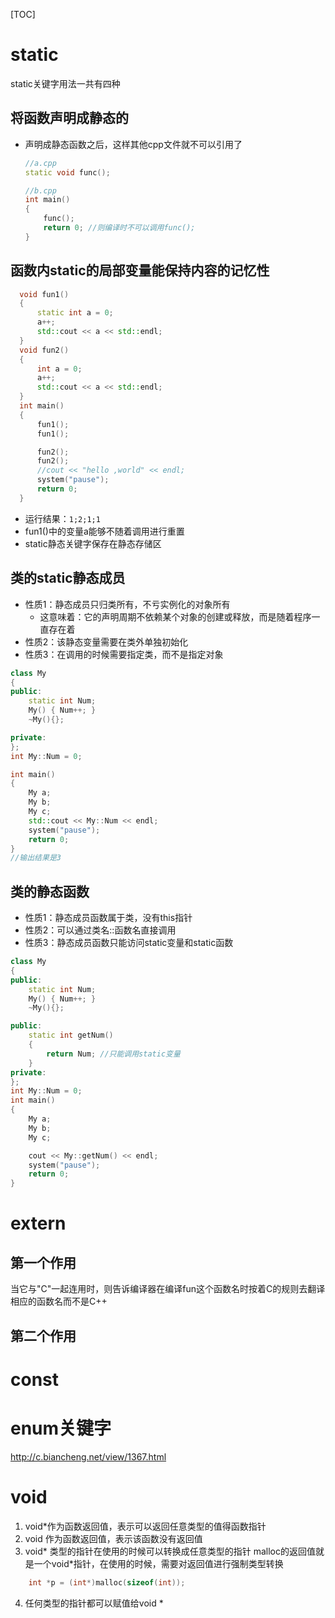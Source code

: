 [TOC]
# static
static关键字用法一共有四种
## 将函数声明成静态的 
* 声明成静态函数之后，这样其他cpp文件就不可以引用了
  ```C++
  //a.cpp
  static void func();

  //b.cpp
  int main()
  {
      func();
      return 0; //则编译时不可以调用func();
  }
  ```
## 函数内static的局部变量能保持内容的记忆性
```C++
  void fun1()
  {
      static int a = 0;
      a++;
      std::cout << a << std::endl;
  }
  void fun2()
  {
      int a = 0;
      a++;
      std::cout << a << std::endl;
  }
  int main()
  {
      fun1();
      fun1();

      fun2();
      fun2();
      //cout << "hello ,world" << endl;
      system("pause");
      return 0;
  } 
```
  * 运行结果：`1;2;1;1`
  * fun1()中的变量a能够不随着调用进行重置
  * static静态关键字保存在静态存储区
## 类的static静态成员
* 性质1：静态成员只归类所有，不亏实例化的对象所有
  * 这意味着：它的声明周期不依赖某个对象的创建或释放，而是随着程序一直存在着
* 性质2：该静态变量需要在类外单独初始化
* 性质3：在调用的时候需要指定类，而不是指定对象
```C++
class My
{
public:
    static int Num;
    My() { Num++; }
    ~My(){};

private:
};
int My::Num = 0;

int main()
{
    My a;
    My b;
    My c;
    std::cout << My::Num << endl;
    system("pause");
    return 0;
}
//输出结果是3
```
## 类的静态函数
* 性质1：静态成员函数属于类，没有this指针
* 性质2：可以通过类名::函数名直接调用
* 性质3：静态成员函数只能访问static变量和static函数
```C++
class My
{
public:
    static int Num;
    My() { Num++; }
    ~My(){};

public:
    static int getNum()
    {
        return Num; //只能调用static变量
    }
private:
};
int My::Num = 0;
int main()
{
    My a;
    My b;
    My c;

    cout << My::getNum() << endl;
    system("pause");
    return 0;
}
```

# extern

## 第一个作用 
当它与"C"一起连用时，则告诉编译器在编译fun这个函数名时按着C的规则去翻译相应的函数名而不是C++

## 第二个作用

# const

# enum关键字
http://c.biancheng.net/view/1367.html

# void
1. void*作为函数返回值，表示可以返回任意类型的值得函数指针
2. void 作为函数返回值，表示该函数没有返回值
3. void* 类型的指针在使用的时候可以转换成任意类型的指针
malloc的返回值就是一个void*指针，在使用的时候，需要对返回值进行强制类型转换
```C++
    int *p = (int*)malloc(sizeof(int));
```
4. 任何类型的指针都可以赋值给void *
